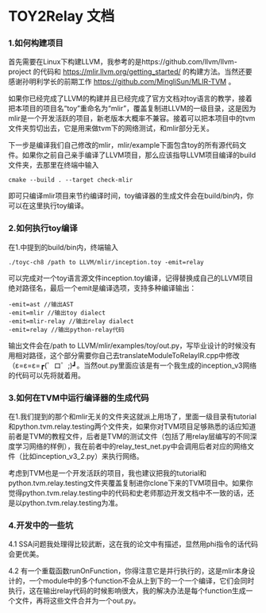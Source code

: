 # TOY2Relay 文档

### 1.如何构建项目

首先需要在Linux下构建LLVM，我参考的是https://github.com/llvm/llvm-project 的代码和 https://mlir.llvm.org/getting_started/ 的构建方法。当然还要感谢孙明利学长的前期工作 https://github.com/MingliSun/MLIR-TVM 。

如果你已经完成了LLVM的构建并且已经完成了官方文档对toy语言的教学，接着把本项目的项目名“toy”重命名为“mlir”，覆盖复制进LLVM的一级目录，这是因为mlir是一个开发活跃的项目，新老版本大概率不兼容。接着可以把本项目中的tvm文件夹剪切出去，它是用来做tvm下的网络测试，和mlir部分无关。

下一步是编译我们自己修改的mlir，mlir/example下面包含toy的所有源代码文件。如果你之前自己亲手编译了LLVM项目，那么应该指导LLVM项目编译的build文件夹，去那里在终端中输入

```
cmake --build . --target check-mlir
```

即可只编译mlir项目来节约编译时间，toy编译器的生成文件会在build/bin内，你可以在这里执行toy编译。

### 2.如何执行toy编译

在1.中提到的build/bin内，终端输入

```
./toyc-ch8 /path to LLVM/mlir/inception.toy -emit=relay
```

可以完成对一个toy语言源文件inception.toy编译，记得替换成自己的LLVM项目绝对路径名，最后一个emit是编译选项，支持多种编译输出：

```
-emit=ast //输出AST 
-emit=mlir //输出toy dialect 
-emit=mlir-relay //输出relay dialect 
-emit=relay //输出python-relay代码   
```

输出文件会在/path to LLVM/mlir/examples/toy/out.py，写毕业设计的时候没有用相对路径，这个部分需要你自己去translateModuleToRelayIR.cpp中修改（ε=ε=ε=┏(゜ロ゜;)┛。当然out.py里面应该是有一个我生成的inception_v3网络的代码可以先将就着用。

### 3.如何在TVM中运行编译器的生成代码

在1.我们提到的那个和mlir无关的文件夹这就派上用场了，里面一级目录有tutorial和python.tvm.relay.testing两个文件夹，如果你对TVM项目足够熟悉的话应知道前者是TVM的教程文件，后者是TVM的测试文件（包括了用relay层编写的不同深度学习网络的样例），我在前者中的relay_test_net.py中会调用后者对应的网络文件（比如inception_v3_2.py）来执行网络。

考虑到TVM也是一个开发活跃的项目，我也建议把我的tutorial和python.tvm.relay.testing文件夹覆盖复制进你clone下来的TVM项目中。如果你觉得python.tvm.relay.testing中的代码和史老师那边开发文档中不一致的话，还是以python.tvm.relay.testing为准。

### 4.开发中的一些坑

4.1 SSA问题我处理得比较武断，这在我的论文中有描述，显然用phi指令的话代码会更优美。

4.2 有一个重载函数runOnFunction，你得注意它是并行执行的，这是mlir本身设计的，一个module中的多个function不会从上到下的一个一个编译，它们会同时执行，这在输出relay代码的时候影响很大，我的解决办法是每个function生成一个文件，再将这些文件合并为一个out.py。
